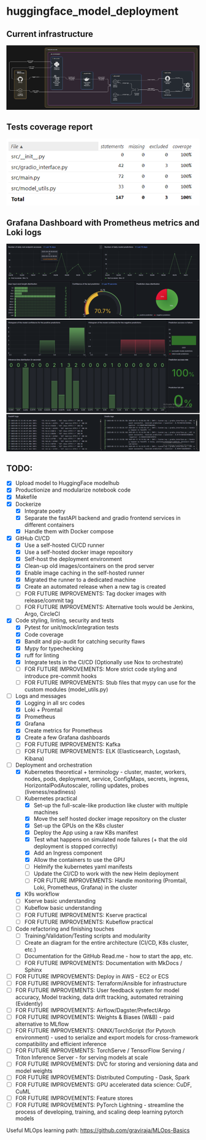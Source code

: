 # huggingface_model_deployment

## Current infrastructure
![Infrastructure](docs/img/infrastructure-diagram.png)

## Tests coverage report
![Tests coverage report](docs/img/tests-coverage-report.png)

## Grafana Dashboard with Prometheus metrics and Loki logs
![Dashboard image 1](docs/img/grafana-dashboard-1.png)
![Dashboard image 2](docs/img/grafana-dashboard-2.png)
![Dashboard image 3](docs/img/grafana-dashboard-3.png)

## TODO:
- [X] Upload model to HuggingFace modelhub
- [X] Productionize and modularize notebook code
- [X] Makefile
- [X] Dockerize
    - [X] Integrate poetry
    - [X] Separate the fastAPI backend and gradio frontend services in different containers
    - [X] Handle them with Docker compose
- [X] GitHub CI/CD
    - [X] Use a self-hosted CI/CD runner
    - [X] Use a self-hosted docker image repository
    - [X] Self-host the deployment environment
    - [X] Clean-up old images/containers on the prod server
    - [X] Enable image caching in the self-hosted runner
    - [X] Migrated the runner to a dedicated machine
    - [X] Create an automated release when a new tag is created
    - [ ] FOR FUTURE IMPROVEMENTS: Tag docker images with release/commit tag
    - [ ] FOR FUTURE IMPROVEMENTS: Alternative tools would be Jenkins, Argo, CircleCI
- [X] Code styling, linting, security and tests
    - [X] Pytest for unit/mock/integration tests
    - [X] Code coverage
    - [X] Bandit and pip-audit for catching security flaws
    - [X] Mypy for typechecking
    - [X] ruff for linting
    - [X] Integrate tests in the CI/CD (Optionally use Nox to orchestrate)
    - [ ] FOR FUTURE IMPROVEMENTS: More strict code styling and introduce pre-commit hooks
    - [ ] FOR FUTURE IMPROVEMENTS: Stub files that mypy can use for the custom modules (model_utils.py)
- [ ] Logs and messages
    - [X] Logging in all src codes
    - [X] Loki + Promtail
    - [X] Prometheus
    - [X] Grafana
    - [X] Create metrics for Prometheus
    - [X] Create a few Grafana dashboards
    - [ ] FOR FUTURE IMPROVEMENTS: Kafka
    - [ ] FOR FUTURE IMPROVEMENTS: ELK (Elasticsearch, Logstash, Kibana)
- [ ] Deployment and orchestration
    - [X] Kubernetes theoretical + terminology - cluster, master, workers, nodes, pods, deployment, service, ConfigMaps, secrets, ingress, HorizontalPodAutoscaler, rolling updates, probes (liveness/readiness)
    - [ ] Kubernetes practical
        - [X] Set-up the full-scale-like production like cluster with multiple machines
        - [X] Move the self hosted docker image repository on the cluster
        - [X] Set-up the GPUs on the K8s cluster
        - [X] Deploy the App using a raw K8s manifest
        - [X] Test what happens on simulated node failures (+ that the old deployment is stopped correctly)
        - [X] Add an Ingress component
        - [X] Allow the containers to use the GPU
        - [ ] Helmify the kubernetes yaml manifests
        - [ ] Update the CI/CD to work with the new Helm deployment
        - [ ] FOR FUTURE IMPROVEMENTS: Handle monitoring (Promtail, Loki, Prometheus, Grafana) in the cluster
    - [X] K9s workflow
    - [ ] Kserve basic understanding
    - [ ] Kubeflow basic understanding
    - [ ] FOR FUTURE IMPROVEMENTS: Kserve practical
    - [ ] FOR FUTURE IMPROVEMENTS: Kubeflow practical
- [ ] Code refactoring and finishing touches
    - [ ] Training/Validation/Testing scripts and modularity
    - [ ] Create an diagram for the entire architecture (CI/CD, K8s cluster, etc.)
    - [ ] Documentation for the GitHub Read.me - how to start the app, etc.
    - [ ] FOR FUTURE IMPROVEMENTS: Documentation with MkDocs / Sphinx
- [ ] FOR FUTURE IMPROVEMENTS: Deploy in AWS - EC2 or ECS
- [ ] FOR FUTURE IMPROVEMENTS: Terraform/Ansible for infrastructure
- [ ] FOR FUTURE IMPROVEMENTS: User feedback system for model accuracy, Model tracking, data drift tracking, automated retraining (Evidently)
- [ ] FOR FUTURE IMPROVEMENTS: Airflow/Dagster/Prefect/Argo
- [ ] FOR FUTURE IMPROVEMENTS: Weights & Biases (W&B) - paid alternative to MLflow
- [ ] FOR FUTURE IMPROVEMENTS: ONNX/TorchScript (for Pytorch environment) - used to serialize and export models for cross-framework compatibility and efficient inference
- [ ] FOR FUTURE IMPROVEMENTS: TorchServe / TensorFlow Serving / Triton Inference Server - for serving models at scale
- [ ] FOR FUTURE IMPROVEMENTS: DVC for storing and versioning data and model weights
- [ ] FOR FUTURE IMPROVEMENTS: Distributed Computing - Dask, Spark
- [ ] FOR FUTURE IMPROVEMENTS: GPU accelerated data science: CuDF, CuML
- [ ] FOR FUTURE IMPROVEMENTS: Feature stores
- [ ] FOR FUTURE IMPROVEMENTS: PyTorch Lightning - streamline the process of developing, training, and scaling deep learning pytorch models

Useful MLOps learning path: https://github.com/graviraja/MLOps-Basics

